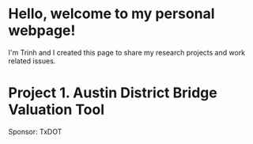 # Hello, welcome to my personal webpage!
I'm Trinh and I created this page to share my research projects and work related issues.
# Project 1. Austin District Bridge Valuation Tool
Sponsor: TxDOT
